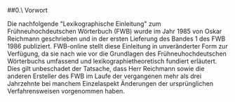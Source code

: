 \#\#0.\ Vorwort

Die nachfolgende "Lexikographische Einleitung" zum Frühneuhochdeutschen Wörterbuch \(FWB\) wurde im Jahr 1985 von Oskar Reichmann geschrieben und in der ersten Lieferung des Bandes 1 des FWB 1986 publiziert. FWB-online stellt diese Einleitung in unveränderter Form zur Verfügung, da sie nach wie vor die Grundlagen des Frühneuhochdeutschen Wörterbuchs umfassend und lexikographietheoretisch fundiert erläutert. Dies gilt unbeschadet der Tatsache, dass Herr Reichmann sowie die anderen Ersteller des FWB im Laufe der vergangenen mehr als drei Jahrzehnte bei manchem Einzelaspekt Änderungen der ursprünglichen Verfahrensweisen vorgenommen haben.  

